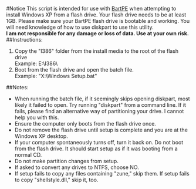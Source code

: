 #Notice
This script is intended for use with [BartPE](http://www.nu2.nu/pebuilder/) when attempting to install Windows XP from a flash drive. Your flash drive needs to be at least 1GB. Please make sure your BartPE flash drive is bootable and working. You will need knowledge of how to use diskpart to use this utility.  
**I am not responsible for any damage or loss of data. Use at your own risk.**
##Instructions:
1. Copy the "I386" folder from the install media to the root of the flash drive  
Example: E:\I386\
2. Boot from the flash drive and open the batch file.  
Example: "X:\Windows Setup.bat"  

##Notes:
* When running the batch file, if it seemingly skips opening diskpart, most likely it failed to open. Try running "diskpart" from a command line. If it fails, please find an alternative way of partitioning your drive. I cannot help you with this.
* Ensure the computer only boots from the flash drive once.
* Do not remove the flash drive until setup is complete and you are at the Windows XP desktop.
* If your computer spontaneously turns off, turn it back on. Do not boot from the flash drive. It should start setup as if it was booting from a normal CD.
* Do not make partition changes from setup.
* If asked to convert any drives to NTFS, choose NO. 
* If setup fails to copy any files containing "zune," skip them. If setup fails to copy "shellstyle.dll," skip it, too.
